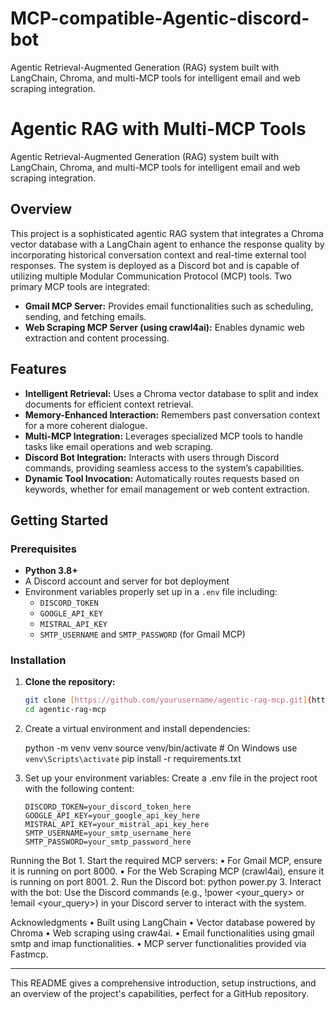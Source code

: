 # MCP-compatible-Agentic-discord-bot
Agentic Retrieval-Augmented Generation (RAG) system built with LangChain, Chroma, and multi-MCP tools for intelligent email and web scraping integration.



# Agentic RAG with Multi-MCP Tools

Agentic Retrieval-Augmented Generation (RAG) system built with LangChain, Chroma, and multi-MCP tools for intelligent email and web scraping integration.

## Overview

This project is a sophisticated agentic RAG system that integrates a Chroma vector database with a LangChain agent to enhance the response quality by incorporating historical conversation context and real-time external tool responses. The system is deployed as a Discord bot and is capable of utilizing multiple Modular Communication Protocol (MCP) tools. Two primary MCP tools are integrated:

- **Gmail MCP Server:** Provides email functionalities such as scheduling, sending, and fetching emails.
- **Web Scraping MCP Server (using crawl4ai):** Enables dynamic web extraction and content processing.

## Features

- **Intelligent Retrieval:** Uses a Chroma vector database to split and index documents for efficient context retrieval.
- **Memory-Enhanced Interaction:** Remembers past conversation context for a more coherent dialogue.
- **Multi-MCP Integration:** Leverages specialized MCP tools to handle tasks like email operations and web scraping.
- **Discord Bot Integration:** Interacts with users through Discord commands, providing seamless access to the system’s capabilities.
- **Dynamic Tool Invocation:** Automatically routes requests based on keywords, whether for email management or web content extraction.

## Getting Started

### Prerequisites

- **Python 3.8+**
- A Discord account and server for bot deployment
- Environment variables properly set up in a `.env` file including:
  - `DISCORD_TOKEN`
  - `GOOGLE_API_KEY`
  - `MISTRAL_API_KEY`
  - `SMTP_USERNAME` and `SMTP_PASSWORD` (for Gmail MCP)

### Installation

1. **Clone the repository:**

   ```bash
   git clone [https://github.com/yourusername/agentic-rag-mcp.git](https://github.com/MaitreyaM/MCP-compatible-Agentic-discord-bot)
   cd agentic-rag-mcp

2.	Create a virtual environment and install dependencies:
   
    python -m venv venv
    source venv/bin/activate   # On Windows use `venv\Scripts\activate`
    pip install -r requirements.txt

3.	Set up your environment variables:
       Create a .env file in the project root with the following content:

        DISCORD_TOKEN=your_discord_token_here
        GOOGLE_API_KEY=your_google_api_key_here
        MISTRAL_API_KEY=your_mistral_api_key_here
        SMTP_USERNAME=your_smtp_username_here
        SMTP_PASSWORD=your_smtp_password_here

   
Running the Bot
	1.	Start the required MCP servers:
	    •	For Gmail MCP, ensure it is running on port 8000.
	    •	For the Web Scraping MCP (crawl4ai), ensure it is running on port 8001.
	2.	Run the Discord bot: 
      python power.py
  3.	Interact with the bot:
      Use the Discord commands (e.g., !power <your_query> or !email <your_query>) in your Discord server to interact with the system.

Acknowledgments
	•	Built using LangChain
	•	Vector database powered by Chroma
  •	Web scraping using craw4ai.
  •	Email functionalities using gmail smtp and imap functionalities.
	•	MCP server functionalities provided via Fastmcp.

---

This README gives a comprehensive introduction, setup instructions, and an overview of the project's capabilities, perfect for a GitHub repository.
       
